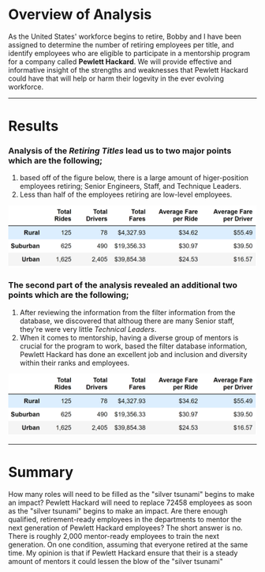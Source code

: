 # Overview of Analysis #
As the United States' workforce begins to retire, Bobby and I have been assigned to determine the number of retiring employees per title, and identify employees who are eligible to participate in a mentorship program for a company called **Pewlett Hackard**. We will provide effective and informative insight of the strengths and weaknesses that Pewlett Hackard could have that will help or harm their logevity in the ever evolving workforce. 

------------------------------------------------------------------------------------------------------------------------------------------------------------------------
# Results #
### Analysis of the *Retiring Titles* lead us to two major points which are the following; ###
  1. based off of the figure below, there is a large amount of higer-position employees retiring; Senior Engineers, Staff, and Technique Leaders.
  2. Less than half of the employees retiring are low-level employees.
 
 ![The PyBer Analysis](https://github.com/Aszeal/PyBer_Analysis/blob/main/Analysis/Screenshot%20(59).png)
 
### The second part of the analysis revealed an additional two points which are the following; ###
  1. After reviewing the information from the filter information from the database, we discovered that althoug there are many Senior staff, they're were very little  *Technical Leaders*.
  2. When it comes to mentorship, having a diverse group of mentors is crucial for the program to work, based the filter database information, Pewlett Hackard has done     an excellent job and inclusion and diversity within their ranks and employees.



![The PyBer Analysis](https://github.com/Aszeal/PyBer_Analysis/blob/main/Analysis/Screenshot%20(59).png)

-----------------------------------------------------------------------------------------------------------------------------------------------------------------------
# Summary # 

How many roles will need to be filled as the "silver tsunami" begins to make an impact?
Pewlett Hackard will need to replace 72458 employees as soon as the "silver tsunami" begins to make an impact.
Are there enough qualified, retirement-ready employees in the departments to mentor the next generation of Pewlett Hackard employees?
The short answer is no. There is roughly 2,000 mentor-ready employees to train the next generation. On one condition, assuming that everyone retired at the same time. My opinion is that if Pewlett Hackard ensure that their is a steady amount of mentors it could lessen the blow of the "silver tsunami"
